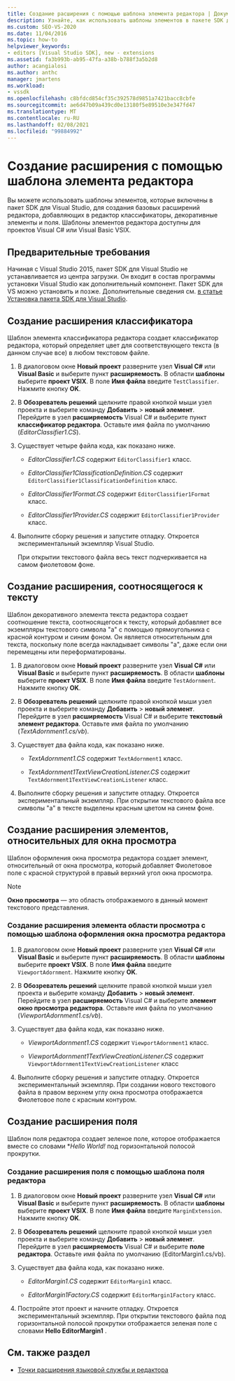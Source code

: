 ```yaml
---
title: Создание расширения с помощью шаблона элемента редактора | Документация Майкрософт
description: Узнайте, как использовать шаблоны элементов в пакете SDK для Visual Studio, чтобы создать базовые расширения редактора, которые добавляют в редактор классификаторы, декоративные элементы и поля.
ms.custom: SEO-VS-2020
ms.date: 11/04/2016
ms.topic: how-to
helpviewer_keywords:
- editors [Visual Studio SDK], new - extensions
ms.assetid: fa3b993b-ab95-47fa-a38b-b788f3a5b2d8
author: acangialosi
ms.author: anthc
manager: jmartens
ms.workload:
- vssdk
ms.openlocfilehash: c8bfdcd854cf35c392578d9851a7421bacc8cbfe
ms.sourcegitcommit: ae6d47b09a439cd0e13180f5e89510e3e347fd47
ms.translationtype: MT
ms.contentlocale: ru-RU
ms.lasthandoff: 02/08/2021
ms.locfileid: "99884992"
---
```

# <a name="create-an-extension-with-an-editor-item-template"></a>Создание расширения с помощью шаблона элемента редактора
Вы можете использовать шаблоны элементов, которые включены в пакет SDK для Visual Studio, для создания базовых расширений редактора, добавляющих в редактор классификаторы, декоративные элементы и поля. Шаблоны элементов редактора доступны для проектов Visual C# или Visual Basic VSIX.

## <a name="prerequisites"></a>Предварительные требования
 Начиная с Visual Studio 2015, пакет SDK для Visual Studio не устанавливается из центра загрузки. Он входит в состав программы установки Visual Studio как дополнительный компонент. Пакет SDK для VS можно установить и позже. Дополнительные сведения см. [в статье Установка пакета SDK для Visual Studio](../extensibility/installing-the-visual-studio-sdk.md).

## <a name="create-a-classifier-extension"></a>Создание расширения классификатора
 Шаблон элемента классификатора редактора создает классификатор редактора, который определяет цвет для соответствующего текста (в данном случае все) в любом текстовом файле.

1. В диалоговом окне **Новый проект** разверните узел **Visual C#** или **Visual Basic** и выберите пункт **расширяемость**. В области **шаблоны** выберите **проект VSIX**. В поле **Имя файла** введите `TestClassifier`. Нажмите кнопку **OK**.

2. В **Обозреватель решений** щелкните правой кнопкой мыши узел проекта и выберите команду **Добавить**  >  **новый элемент**. Перейдите в узел **расширяемость** Visual C# и выберите пункт **классификатор редактора**. Оставьте имя файла по умолчанию (*EditorClassifier1.CS*).

3. Существует четыре файла кода, как показано ниже.

    - *EditorClassifier1.CS* содержит `EditorClassifier1` класс.

    - *EditorClassifier1ClassificationDefinition.CS* содержит `EditorClassifier1ClassificationDefinition` класс.

    - *EditorClassifier1Format.CS* содержит `EditorClassifier1Format`  класс.

    - *EditorClassifier1Provider.CS* содержит `EditorClassifier1Provider` класс.

4. Выполните сборку решения и запустите отладку. Откроется экспериментальный экземпляр Visual Studio.

     При открытии текстового файла весь текст подчеркивается на самом фиолетовом фоне.

## <a name="create-a-text-relative-adornment-extension"></a>Создание расширения, соотносящегося к тексту
 Шаблон декоративного элемента текста редактора создает соотношение текста, соотносящегося к тексту, который добавляет все экземпляры текстового символа "a" с помощью прямоугольника с красной контуром и синим фоном. Он является относительным для текста, поскольку поле всегда накладывает символы "a", даже если они перемещены или переформатированы.

1. В диалоговом окне **Новый проект** разверните узел **Visual C#** или **Visual Basic** и выберите пункт **расширяемость**. В области **шаблоны** выберите **проект VSIX**. В поле **Имя файла** введите `TestAdornment`. Нажмите кнопку **OK**.

2. В **Обозреватель решений** щелкните правой кнопкой мыши узел проекта и выберите команду **Добавить**  >  **новый элемент**. Перейдите в узел **расширяемость** Visual C# и выберите **текстовый элемент редактора**. Оставьте имя файла по умолчанию (*TextAdornment1.cs/vb*).

3. Существует два файла кода, как показано ниже.

    - *TextAdornment1.CS* содержит `TextAdornment1` класс.

    - *TextAdornment1TextViewCreationListener.CS* содержит `TextAdornment1TextViewCreationListener` класс.

4. Выполните сборку решения и запустите отладку. Откроется экспериментальный экземпляр. При открытии текстового файла все символы "a" в тексте выделены красным цветом на синем фоне.

## <a name="create-a-viewport-relative-adornment-extension"></a>Создание расширения элементов, относительных для окна просмотра
 Шаблон оформления окна просмотра редактора создает элемент, относительный от окна просмотра, который добавляет Фиолетовое поле с красной структурой в правый верхний угол окна просмотра.

> [!NOTE]
> **Окно просмотра** — это область отображаемого в данный момент текстового представления.

### <a name="to-create-a-viewport-adornment-extension-by-using-the-editor-viewport-adornment-template"></a>Создание расширения элемента области просмотра с помощью шаблона оформления окна просмотра редактора

1. В диалоговом окне **Новый проект** разверните узел **Visual C#** или **Visual Basic** и выберите пункт **расширяемость**. В области **шаблоны** выберите **проект VSIX**. В поле **Имя файла** введите `ViewportAdornment`. Нажмите кнопку **OK**.

2. В **Обозреватель решений** щелкните правой кнопкой мыши узел проекта и выберите команду **Добавить**  >  **новый элемент**. Перейдите в узел **расширяемость** Visual C# и выберите **элемент окно просмотра редактора**. Оставьте имя файла по умолчанию (*ViewportAdornment1.cs/vb*).

3. Существует два файла кода, как показано ниже.

    - *ViewportAdornment1.CS* содержит `ViewportAdornment1` класс.

    - *ViewportAdornment1TextViewCreationListener.CS* содержит `ViewportAdornment1TextViewCreationListener` класс

4. Выполните сборку решения и запустите отладку. Откроется экспериментальный экземпляр. При создании нового текстового файла в правом верхнем углу окна просмотра отображается Фиолетовое поле с красным контуром.

## <a name="create-a-margin-extension"></a>Создание расширения поля
 Шаблон поля редактора создает зеленое поле, которое отображается вместе со словами **Hello World!* под горизонтальной полосой прокрутки.

### <a name="to-create-a-margin-extension-by-using-the-editor-margin-template"></a>Создание расширения поля с помощью шаблона поля редактора

1. В диалоговом окне **Новый проект** разверните узел **Visual C#** или **Visual Basic** и выберите пункт **расширяемость**. В области **шаблоны** выберите **проект VSIX**. В поле **Имя файла** введите `MarginExtension`. Нажмите кнопку **OK**.

2. В **Обозреватель решений** щелкните правой кнопкой мыши узел проекта и выберите команду **Добавить**  >  **новый элемент**. Перейдите в узел **расширяемость** Visual C# и выберите **поле редактора**. Оставьте имя файла по умолчанию (EditorMargin1.cs/vb).

3. Существует два файла кода, как показано ниже.

    - *EditorMargin1.CS* содержит `EditorMargin1` класс.

    - *EditorMargin1Factory.CS* содержит `EditorMargin1Factory` класс.

4. Постройте этот проект и начните отладку. Откроется экспериментальный экземпляр. При открытии текстового файла под горизонтальной полосой прокрутки отображается зеленая поле с словами **Hello EditorMargin1** .

## <a name="see-also"></a>См. также раздел
- [Точки расширения языковой службы и редактора](../extensibility/language-service-and-editor-extension-points.md)
